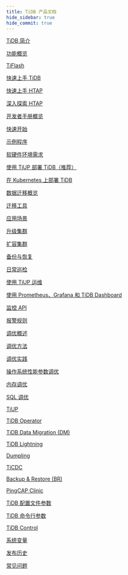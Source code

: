 ```yaml
---
title: TiDB 产品文档
hide_sidebar: true
hide_commit: true
---
```


<LearningPathContainer platform="tidb" title="TiDB" subTitle="TiDB 是 PingCAP 公司自主设计、研发的开源分布式关系型数据库。您可以在这里查看概念介绍、操作指南、应用开发、参考等产品文档。">

<LearningPath label="了解" icon="cloud1">

[TiDB 简介](https://docs.pingcap.com/zh/tidb/v7.1/overview)

[功能概览](https://docs.pingcap.com/zh/tidb/v7.1/basic-features)

[TiFlash](https://docs.pingcap.com/zh/tidb/v7.1/tiflash-overview)

</LearningPath>

<LearningPath label="试用" icon="cloud5">

[快速上手 TiDB](https://docs.pingcap.com/zh/tidb/v7.1/quick-start-with-tidb)

[快速上手 HTAP](https://docs.pingcap.com/zh/tidb/v7.1/quick-start-with-htap)

[深入探索 HTAP](https://docs.pingcap.com/zh/tidb/v7.1/explore-htap)

</LearningPath>

<LearningPath label="开发" icon="doc8">

[开发者手册概览](https://docs.pingcap.com/zh/tidb/v7.1/dev-guide-overview)

[快速开始](https://docs.pingcap.com/zh/tidb/v7.1/dev-guide-build-cluster-in-cloud)

[示例程序](https://docs.pingcap.com/zh/tidb/v7.1/dev-guide-sample-application-spring-boot)

</LearningPath>

<LearningPath label="部署" icon="deploy">

[软硬件环境需求](https://docs.pingcap.com/zh/tidb/v7.1/hardware-and-software-requirements)

[使用 TiUP 部署 TiDB（推荐）](https://docs.pingcap.com/zh/tidb/v7.1/production-deployment-using-tiup)

[在 Kubernetes 上部署 TiDB](https://docs.pingcap.com/zh/tidb-in-kubernetes/stable)

</LearningPath>

<LearningPath label="迁移" icon="cloud3">

[数据迁移概览](https://docs.pingcap.com/zh/tidb/v7.1/migration-overview)

[迁移工具](https://docs.pingcap.com/zh/tidb/v7.1/migration-tools)

[应用场景](https://docs.pingcap.com/zh/tidb/v7.1/migrate-aurora-to-tidb)

</LearningPath>

<LearningPath label="运维" icon="maintain">

[升级集群](https://docs.pingcap.com/zh/tidb/v7.1/upgrade-tidb-using-tiup)

[扩容集群](https://docs.pingcap.com/zh/tidb/v7.1/scale-tidb-using-tiup)

[备份与恢复](https://docs.pingcap.com/zh/tidb/v7.1/backup-and-restore-overview)

[日常巡检](https://docs.pingcap.com/zh/tidb/v7.1/daily-check)

[使用 TiUP 运维](https://docs.pingcap.com/zh/tidb/v7.1/maintain-tidb-using-tiup)

</LearningPath>

<LearningPath label="监控" icon="cloud6">

[使用 Prometheus、Grafana 和 TiDB Dashboard](https://docs.pingcap.com/zh/tidb/v7.1/tidb-monitoring-framework)

[监控 API](https://docs.pingcap.com/zh/tidb/v7.1/tidb-monitoring-api)

[报警规则](https://docs.pingcap.com/zh/tidb/v7.1/alert-rules)

</LearningPath>

<LearningPath label="调优" icon="tidb-cloud-tune">

[调优概述](https://docs.pingcap.com/zh/tidb/v7.1/performance-tuning-overview)

[调优方法](https://docs.pingcap.com/zh/tidb/v7.1/performance-tuning-methods)

[调优实践](https://docs.pingcap.com/zh/tidb/v7.1/performance-tuning-practices)

[操作系统性能参数调优](https://docs.pingcap.com/zh/tidb/v7.1/tune-operating-system)

[内存调优](https://docs.pingcap.com/zh/tidb/v7.1/configure-memory-usage)

[SQL 调优](https://docs.pingcap.com/zh/tidb/v7.1/sql-tuning-overview)

</LearningPath>

<LearningPath label="工具" icon="doc7">

[TiUP](https://docs.pingcap.com/zh/tidb/v7.1/tiup-overview)

[TiDB Operator](https://docs.pingcap.com/zh/tidb/v7.1/tidb-operator-overview)

[TiDB Data Migration (DM)](https://docs.pingcap.com/zh/tidb/v7.1/dm-overview)

[TiDB Lightning](https://docs.pingcap.com/zh/tidb/v7.1/tidb-lightning-overview)

[Dumpling](https://docs.pingcap.com/zh/tidb/v7.1/dumpling-overview)

[TiCDC](https://docs.pingcap.com/zh/tidb/v7.1/ticdc-overview)

[Backup & Restore (BR)](https://docs.pingcap.com/zh/tidb/v7.1/backup-and-restore-overview)

[PingCAP Clinic](https://docs.pingcap.com/zh/tidb/v7.1/clinic-introduction)

</LearningPath>

<LearningPath label="参考" icon="cloud-dev">

[TiDB 配置文件参数](https://docs.pingcap.com/zh/tidb/v7.1/tidb-configuration-file)

[TiDB 命令行参数](https://docs.pingcap.com/zh/tidb/v7.1/command-line-flags-for-tidb-configuration)

[TiDB Control](https://docs.pingcap.com/zh/tidb/v7.1/tidb-control)

[系统变量](https://docs.pingcap.com/zh/tidb/v7.1/system-variables)

[发布历史](https://docs.pingcap.com/zh/tidb/v7.1/release-notes)

[常见问题](https://docs.pingcap.com/zh/tidb/v7.1/faq-overview)

</LearningPath>

</LearningPathContainer>
